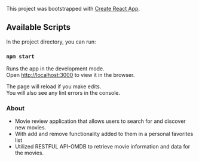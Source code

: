 

This project was bootstrapped with [Create React App](https://github.com/facebook/create-react-app).

## Available Scripts

In the project directory, you can run:

### `npm start`

Runs the app in the development mode.\
Open [http://localhost:3000](http://localhost:3000) to view it in the browser.

The page will reload if you make edits.\
You will also see any lint errors in the console.

### About 
- Movie review application that allows users to search for and discover new movies.
- With add and remove functionality added to them in a personal favorites list
- Utilized RESTFUL API-OMDB to retrieve movie information and data for the movies.
